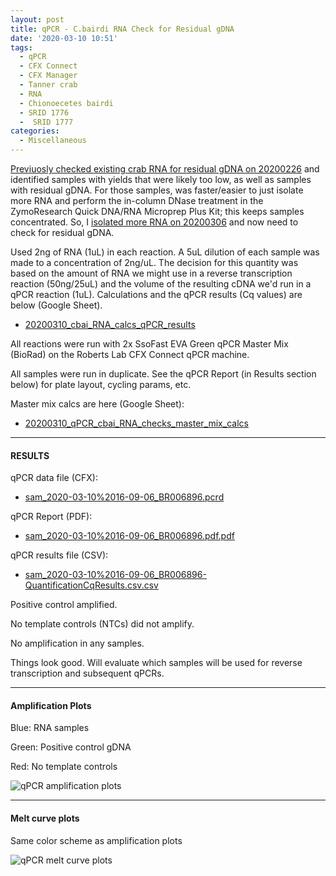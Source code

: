 ```yaml
---
layout: post
title: qPCR - C.bairdi RNA Check for Residual gDNA
date: '2020-03-10 10:51'
tags:
  - qPCR
  - CFX Connect
  - CFX Manager
  - Tanner crab
  - RNA
  - Chionoecetes bairdi
  - SRID 1776
  -  SRID 1777
categories:
  - Miscellaneous
---
```

[Previuosly checked existing crab RNA for residual gDNA on 20200226](https://robertslab.github.io/sams-notebook/2020/02/26/qPCR-C.bairdi-RNA-Check-for-Residual-gDNA.html) and identified samples with yields that were likely too low, as well as samples with residual gDNA. For those samples, was faster/easier to just isolate more RNA and perform the in-column DNase treatment in the ZymoResearch Quick DNA/RNA Microprep Plus Kit; this keeps samples concentrated. So, I [isolated more RNA on 20200306](https://robertslab.github.io/sams-notebook/2020/03/06/RNA-Isolation-and-Quantification-C.bairdi-RNA-from-Hemolymph-Pellets-in-RNAlater.html) and now need to check for residual gDNA.


Used 2ng of RNA (1uL) in each reaction. A 5uL dilution of each sample was made to a concentration of 2ng/uL. The decision for this quantity was based on the amount of RNA we might use in a reverse transcription reaction (50ng/25uL) and the volume of the resulting cDNA we'd run in a qPCR reaction (1uL). Calculations and the qPCR results (Cq values) are below (Google Sheet).

- [20200310_cbai_RNA_calcs_qPCR_results](https://docs.google.com/spreadsheets/d/1R1X8q4m6n7ciAX6XdbJhjeEDmjYiGYyk7qYFe-Ctmxg/edit?usp=sharing)

All reactions were run with 2x SsoFast EVA Green qPCR Master Mix (BioRad) on the Roberts Lab CFX Connect qPCR machine.

All samples were run in duplicate. See the qPCR Report (in Results section below) for plate layout, cycling params, etc.

Master mix calcs are here (Google Sheet):

- [20200310_qPCR_cbai_RNA_checks_master_mix_calcs](https://docs.google.com/spreadsheets/d/1-_87xlKNmltCmaPOA8cQfDMvAXwYIeS2E-Es0MQgao8/edit?usp=sharing)


---

#### RESULTS

qPCR data file (CFX):

- [sam_2020-03-10%2016-09-06_BR006896.pcrd](https://owl.fish.washington.edu/scaphapoda/qPCR_data/cfx_connect_data/sam_2020-03-10%2016-09-06_BR006896.pcrd)

qPCR Report (PDF):

- [sam_2020-03-10%2016-09-06_BR006896.pdf.pdf](https://owl.fish.washington.edu/Athaliana/qPCR_data/qPCR_reports/sam_2020-03-10%2016-09-06_BR006896.pdf)

qPCR results file (CSV):

- [sam_2020-03-10%2016-09-06_BR006896-QuantificationCqResults.csv.csv](https://owl.fish.washington.edu/Athaliana/qPCR_data/sam_2020-03-10%2016-09-06_BR006896-QuantificationCqResults.csv)


Positive control amplified.

No template controls (NTCs) did not amplify.

No amplification in any samples.

Things look good. Will evaluate which samples will be used for reverse transcription and subsequent qPCRs.

---

#### Amplification Plots

Blue: RNA samples

Green: Positive control gDNA

Red: No template controls


![qPCR amplification plots](https://owl.fish.washington.edu/Athaliana/qPCR_data/sam_2020-03-10%2016-09-06_amp_plots.png)


---

#### Melt curve plots

Same color scheme as amplification plots

![qPCR melt curve plots](https://owl.fish.washington.edu/Athaliana/qPCR_data/sam_2020-03-10%2016-09-06_melt_plots.png)
